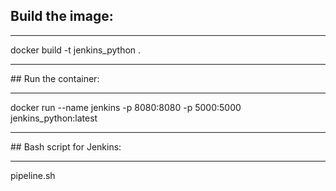 ## Build the image:
<hr>
docker build -t jenkins_python .
<hr>
## Run the container:
<hr>
docker run --name jenkins -p 8080:8080 -p 5000:5000 jenkins_python:latest
<hr>
## Bash script for Jenkins:
<hr>
pipeline.sh
